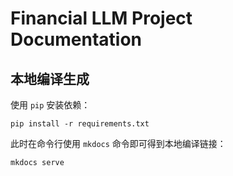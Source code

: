 # Financial LLM Project Documentation
## 本地编译生成
使用 `pip` 安装依赖：
```shell
pip install -r requirements.txt
```

此时在命令行使用 `mkdocs` 命令即可得到本地编译链接：
```shell
mkdocs serve
```